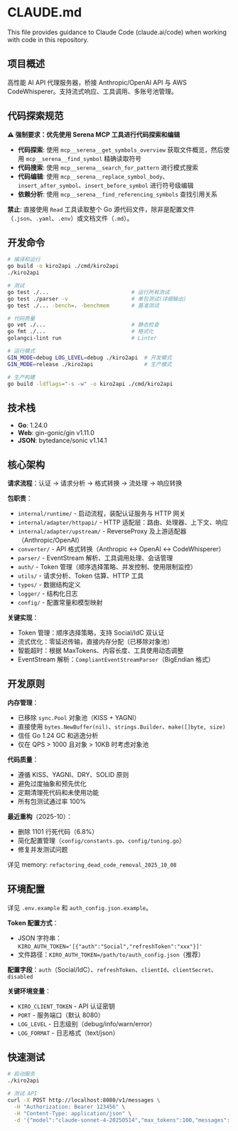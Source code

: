 # CLAUDE.md

This file provides guidance to Claude Code (claude.ai/code) when working with code in this repository.

## 项目概述

高性能 AI API 代理服务器，桥接 Anthropic/OpenAI API 与 AWS CodeWhisperer。支持流式响应、工具调用、多账号池管理。

## 代码探索规范

**⚠️ 强制要求：优先使用 Serena MCP 工具进行代码探索和编辑**

- **代码探索**: 使用 `mcp__serena__get_symbols_overview` 获取文件概览，然后使用 `mcp__serena__find_symbol` 精确读取符号
- **代码搜索**: 使用 `mcp__serena__search_for_pattern` 进行模式搜索
- **代码编辑**: 使用 `mcp__serena__replace_symbol_body`、`insert_after_symbol`、`insert_before_symbol` 进行符号级编辑
- **依赖分析**: 使用 `mcp__serena__find_referencing_symbols` 查找引用关系

**禁止**: 直接使用 `Read` 工具读取整个 Go 源代码文件，除非是配置文件（`.json`、`.yaml`、`.env`）或文档文件（`.md`）。

## 开发命令

```bash
# 编译和运行
go build -o kiro2api ./cmd/kiro2api
./kiro2api

# 测试
go test ./...                          # 运行所有测试
go test ./parser -v                    # 单包测试(详细输出)
go test ./... -bench=. -benchmem       # 基准测试

# 代码质量
go vet ./...                           # 静态检查
go fmt ./...                           # 格式化
golangci-lint run                      # Linter

# 运行模式
GIN_MODE=debug LOG_LEVEL=debug ./kiro2api  # 开发模式
GIN_MODE=release ./kiro2api                # 生产模式

# 生产构建
go build -ldflags="-s -w" -o kiro2api ./cmd/kiro2api
```

## 技术栈

- **Go**: 1.24.0
- **Web**: gin-gonic/gin v1.11.0
- **JSON**: bytedance/sonic v1.14.1

## 核心架构

**请求流程**：认证 → 请求分析 → 格式转换 → 流处理 → 响应转换

**包职责**：
- `internal/runtime/` - 启动流程，装配认证服务与 HTTP 网关
- `internal/adapter/httpapi/` - HTTP 适配层：路由、处理器、上下文、响应
- `internal/adapter/upstream/` - ReverseProxy 及上游适配器（Anthropic/OpenAI）
- `converter/` - API 格式转换（Anthropic ↔ OpenAI ↔ CodeWhisperer）
- `parser/` - EventStream 解析、工具调用处理、会话管理
- `auth/` - Token 管理（顺序选择策略、并发控制、使用限制监控）
- `utils/` - 请求分析、Token 估算、HTTP 工具
- `types/` - 数据结构定义
- `logger/` - 结构化日志
- `config/` - 配置常量和模型映射

**关键实现**：
- Token 管理：顺序选择策略，支持 Social/IdC 双认证
- 流式优化：零延迟传输，直接内存分配（已移除对象池）
- 智能超时：根据 MaxTokens、内容长度、工具使用动态调整
- EventStream 解析：`CompliantEventStreamParser`（BigEndian 格式）

## 开发原则

**内存管理**：
- 已移除 `sync.Pool` 对象池（KISS + YAGNI）
- 直接使用 `bytes.NewBuffer(nil)`、`strings.Builder`、`make([]byte, size)`
- 信任 Go 1.24 GC 和逃逸分析
- 仅在 QPS > 1000 且对象 > 10KB 时考虑对象池

**代码质量**：
- 遵循 KISS、YAGNI、DRY、SOLID 原则
- 避免过度抽象和预先优化
- 定期清理死代码和未使用功能
- 所有包测试通过率 100%

**最近重构**（2025-10）：
- 删除 1101 行死代码（6.8%）
- 简化配置管理（`config/constants.go`、`config/tuning.go`）
- 修复并发测试问题

详见 memory: `refactoring_dead_code_removal_2025_10_08`

## 环境配置

详见 `.env.example` 和 `auth_config.json.example`。

**Token 配置方式**：
- JSON 字符串：`KIRO_AUTH_TOKEN='[{"auth":"Social","refreshToken":"xxx"}]'`
- 文件路径：`KIRO_AUTH_TOKEN=/path/to/auth_config.json`（推荐）

**配置字段**：`auth`（Social/IdC）、`refreshToken`、`clientId`、`clientSecret`、`disabled`

**关键环境变量**：
- `KIRO_CLIENT_TOKEN` - API 认证密钥
- `PORT` - 服务端口（默认 8080）
- `LOG_LEVEL` - 日志级别（debug/info/warn/error）
- `LOG_FORMAT` - 日志格式（text/json）

## 快速测试

```bash
# 启动服务
./kiro2api

# 测试 API
curl -X POST http://localhost:8080/v1/messages \
  -H "Authorization: Bearer 123456" \
  -H "Content-Type: application/json" \
  -d '{"model":"claude-sonnet-4-20250514","max_tokens":100,"messages":[{"role":"user","content":"测试"}]}'
```
